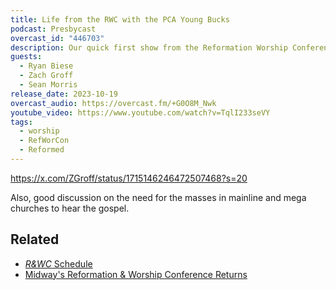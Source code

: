 ```yaml
---
title: Life from the RWC with the PCA Young Bucks
podcast: Presbycast
overcast_id: "446703"
description: Our quick first show from the Reformation Worship Conference at Midway PCA in Powder Springs, GA features our friends Sean Morris, Zack Groff, and Ryan Biese...together in the flesh (but tastefully dressed) for the first time. A great benefit of this show was to figure out that our wireless mics were failing...so we'll know better for upcoming shows.
guests:
  - Ryan Biese
  - Zach Groff
  - Sean Morris
release_date: 2023-10-19
overcast_audio: https://overcast.fm/+G0O8M_Nwk
youtube_video: https://www.youtube.com/watch?v=TqlI233seVY
tags:
  - worship
  - RefWorCon
  - Reformed
---
```

https://x.com/ZGroff/status/1715146246472507468?s=20

Also, good discussion on the need for the masses in mainline and mega churches to hear the gospel. 
## Related

- [_R&WC_ Schedule](https://midwaypca.org/schedule/)
- [Midway's Reformation & Worship Conference Returns](/blog/midways-reformation-and-worship-conference-returns/)